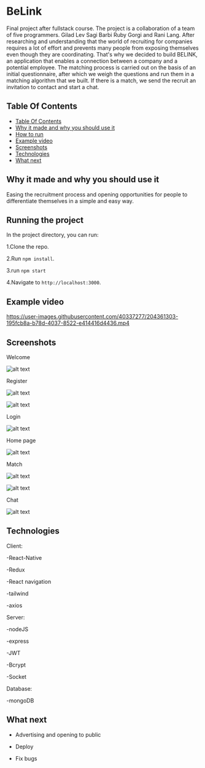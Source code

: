 # BeLink

Final project after fullstack course. The project is a collaboration of a team of five programmers. Gilad Lev Sagi Barbi Ruby Gorgi and Rani Lang. After researching and understanding that the world of recruiting for companies requires a lot of effort and prevents many people from exposing themselves even though they are coordinating. That's why we decided to build BELINK, an application that enables a connection between a company and a potential employee. The matching process is carried out on the basis of an initial questionnaire, after which we weigh the questions and run them in a matching algorithm that we built. If there is a match, we send the recruit an invitation to contact and start a chat.

## Table Of Contents <a name="Table"></a>
- [Table Of Contents](#Table)
- [Why it made and why you should use it](#why)
- [How to run](#run) 
- [Example video](#Examplevideo)
- [Screenshots](#Screenshots)
- [Technologies](#Technologies)
- [What next](#next)


## Why it made and why you should use it <a name="why"></a>
Easing the recruitment process and opening opportunities for people to differentiate themselves in a simple and easy way.

## Running the project <a name="run"></a>
In the project directory, you can run:

1.Clone the repo.

2.Run `npm install`.

3.run `npm start`

4.Navigate to `http://localhost:3000`.

## Example video <a name="Examplevideo"></a>

https://user-images.githubusercontent.com/40337277/204361303-195fcb8a-b78d-4037-8522-e414416d4436.mp4


## Screenshots <a name="Screenshots"></a>

Welcome


![alt text](https://res.cloudinary.com/ddc7x3lb6/image/upload/v1669661594/beLink/1_13_qlraa3.jpg)


Register


![alt text](https://res.cloudinary.com/ddc7x3lb6/image/upload/v1669661594/beLink/1_7_bsw3ya.jpg)

![alt text](https://res.cloudinary.com/ddc7x3lb6/image/upload/v1669661595/beLink/1_5_p9m1mt.jpg)


Login

![alt text](https://res.cloudinary.com/ddc7x3lb6/image/upload/v1669661595/beLink/1_4_zdtuvg.jpg)


Home page

![alt text](https://res.cloudinary.com/ddc7x3lb6/image/upload/v1669661595/beLink/1_12_tqf4br.jpg)


Match

![alt text](https://res.cloudinary.com/ddc7x3lb6/image/upload/v1669661594/beLink/1_10_lniysn.jpg)

![alt text](https://res.cloudinary.com/ddc7x3lb6/image/upload/v1669661595/beLink/1_2_fzuoja.jpg)

Chat

![alt text](https://res.cloudinary.com/ddc7x3lb6/image/upload/v1669661595/beLink/1_14_feepjf.jpg)


## Technologies <a name="Technologies"></a>
   Client:
   
   -React-Native 
   
   -Redux
   
   -React navigation
   
   -tailwind
   
   -axios
   
   Server:
   
   -nodeJS
   
   -express
   
   -JWT
   
   -Bcrypt
   
   -Socket
   
   Database: 
   
   -mongoDB
   
## What next <a name="next"></a>
- Advertising and opening to public

- Deploy 

- Fix bugs
